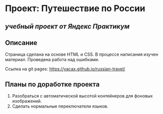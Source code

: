 # Проект: Путешествие по России

*учебный проект от Яндекс Практикум*
------

## Описание ##

Страница сделана на основе HTML и CSS.
В процессе написания изучен материал. Проведена работа над ошибками.

Ссылка на git pages:
https://yacax.github.io/russian-travel/

## Планы по доработке проекта ##

1. Разобраться с автоматической высотой контейнеров для фоновых изображений. 
2. Сделать нормальные переключатели языков.
